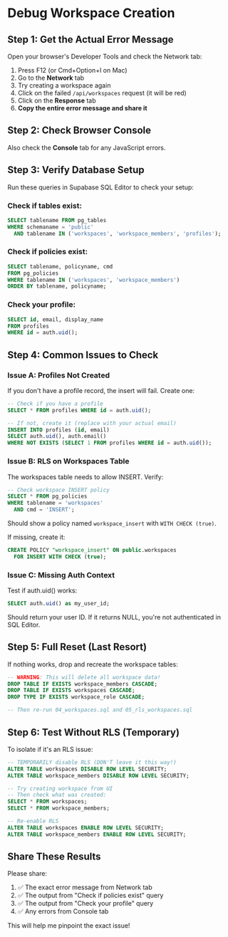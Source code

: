 # Debug Workspace Creation

## Step 1: Get the Actual Error Message

Open your browser's Developer Tools and check the Network tab:

1. Press F12 (or Cmd+Option+I on Mac)
2. Go to the **Network** tab
3. Try creating a workspace again
4. Click on the failed `/api/workspaces` request (it will be red)
5. Click on the **Response** tab
6. **Copy the entire error message and share it**

## Step 2: Check Browser Console

Also check the **Console** tab for any JavaScript errors.

## Step 3: Verify Database Setup

Run these queries in Supabase SQL Editor to check your setup:

### Check if tables exist:
```sql
SELECT tablename FROM pg_tables 
WHERE schemaname = 'public' 
  AND tablename IN ('workspaces', 'workspace_members', 'profiles');
```

### Check if policies exist:
```sql
SELECT tablename, policyname, cmd 
FROM pg_policies 
WHERE tablename IN ('workspaces', 'workspace_members')
ORDER BY tablename, policyname;
```

### Check your profile:
```sql
SELECT id, email, display_name 
FROM profiles 
WHERE id = auth.uid();
```

## Step 4: Common Issues to Check

### Issue A: Profiles Not Created
If you don't have a profile record, the insert will fail. Create one:

```sql
-- Check if you have a profile
SELECT * FROM profiles WHERE id = auth.uid();

-- If not, create it (replace with your actual email)
INSERT INTO profiles (id, email)
SELECT auth.uid(), auth.email()
WHERE NOT EXISTS (SELECT 1 FROM profiles WHERE id = auth.uid());
```

### Issue B: RLS on Workspaces Table
The workspaces table needs to allow INSERT. Verify:

```sql
-- Check workspace INSERT policy
SELECT * FROM pg_policies 
WHERE tablename = 'workspaces' 
  AND cmd = 'INSERT';
```

Should show a policy named `workspace_insert` with `WITH CHECK (true)`.

If missing, create it:
```sql
CREATE POLICY "workspace_insert" ON public.workspaces
  FOR INSERT WITH CHECK (true);
```

### Issue C: Missing Auth Context
Test if auth.uid() works:

```sql
SELECT auth.uid() as my_user_id;
```

Should return your user ID. If it returns NULL, you're not authenticated in SQL Editor.

## Step 5: Full Reset (Last Resort)

If nothing works, drop and recreate the workspace tables:

```sql
-- WARNING: This will delete all workspace data!
DROP TABLE IF EXISTS workspace_members CASCADE;
DROP TABLE IF EXISTS workspaces CASCADE;
DROP TYPE IF EXISTS workspace_role CASCADE;

-- Then re-run 04_workspaces.sql and 05_rls_workspaces.sql
```

## Step 6: Test Without RLS (Temporary)

To isolate if it's an RLS issue:

```sql
-- TEMPORARILY disable RLS (DON'T leave it this way!)
ALTER TABLE workspaces DISABLE ROW LEVEL SECURITY;
ALTER TABLE workspace_members DISABLE ROW LEVEL SECURITY;

-- Try creating workspace from UI
-- Then check what was created:
SELECT * FROM workspaces;
SELECT * FROM workspace_members;

-- Re-enable RLS
ALTER TABLE workspaces ENABLE ROW LEVEL SECURITY;
ALTER TABLE workspace_members ENABLE ROW LEVEL SECURITY;
```

## Share These Results

Please share:
1. ✅ The exact error message from Network tab
2. ✅ The output from "Check if policies exist" query
3. ✅ The output from "Check your profile" query
4. ✅ Any errors from Console tab

This will help me pinpoint the exact issue!

